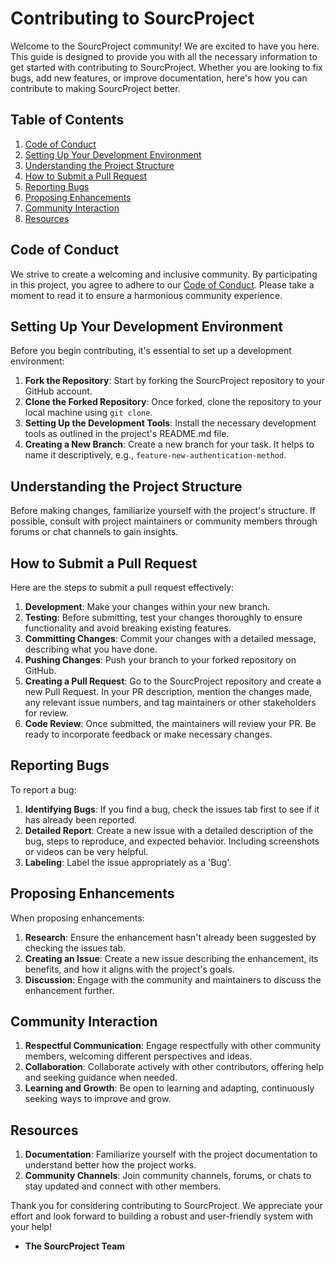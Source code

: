 # Contributing to SourcProject

Welcome to the SourcProject community! We are excited to have you here. This guide is designed to provide you with all the necessary information to get started with contributing to SourcProject. Whether you are looking to fix bugs, add new features, or improve documentation, here's how you can contribute to making SourcProject better.

## Table of Contents

1. [Code of Conduct](#code-of-conduct)
2. [Setting Up Your Development Environment](#setting-up-your-development-environment)
3. [Understanding the Project Structure](#understanding-the-project-structure)
4. [How to Submit a Pull Request](#how-to-submit-a-pull-request)
5. [Reporting Bugs](#reporting-bugs)
6. [Proposing Enhancements](#proposing-enhancements)
7. [Community Interaction](#community-interaction)
8. [Resources](#resources)

## Code of Conduct

We strive to create a welcoming and inclusive community. By participating in this project, you agree to adhere to our [Code of Conduct](CODE_OF_CONDUCT.md). Please take a moment to read it to ensure a harmonious community experience.

## Setting Up Your Development Environment

Before you begin contributing, it's essential to set up a development environment:

1. **Fork the Repository**: Start by forking the SourcProject repository to your GitHub account.
2. **Clone the Forked Repository**: Once forked, clone the repository to your local machine using `git clone`.
3. **Setting Up the Development Tools**: Install the necessary development tools as outlined in the project's README.md file.
4. **Creating a New Branch**: Create a new branch for your task. It helps to name it descriptively, e.g., `feature-new-authentication-method`.

## Understanding the Project Structure

Before making changes, familiarize yourself with the project's structure. If possible, consult with project maintainers or community members through forums or chat channels to gain insights.

## How to Submit a Pull Request

Here are the steps to submit a pull request effectively:

1. **Development**: Make your changes within your new branch.
2. **Testing**: Before submitting, test your changes thoroughly to ensure functionality and avoid breaking existing features.
3. **Committing Changes**: Commit your changes with a detailed message, describing what you have done.
4. **Pushing Changes**: Push your branch to your forked repository on GitHub.
5. **Creating a Pull Request**: Go to the SourcProject repository and create a new Pull Request. In your PR description, mention the changes made, any relevant issue numbers, and tag maintainers or other stakeholders for review.
6. **Code Review**: Once submitted, the maintainers will review your PR. Be ready to incorporate feedback or make necessary changes.

## Reporting Bugs

To report a bug:

1. **Identifying Bugs**: If you find a bug, check the issues tab first to see if it has already been reported.
2. **Detailed Report**: Create a new issue with a detailed description of the bug, steps to reproduce, and expected behavior. Including screenshots or videos can be very helpful.
3. **Labeling**: Label the issue appropriately as a 'Bug'.

## Proposing Enhancements

When proposing enhancements:

1. **Research**: Ensure the enhancement hasn't already been suggested by checking the issues tab.
2. **Creating an Issue**: Create a new issue describing the enhancement, its benefits, and how it aligns with the project's goals.
3. **Discussion**: Engage with the community and maintainers to discuss the enhancement further.

## Community Interaction

1. **Respectful Communication**: Engage respectfully with other community members, welcoming different perspectives and ideas.
2. **Collaboration**: Collaborate actively with other contributors, offering help and seeking guidance when needed.
3. **Learning and Growth**: Be open to learning and adapting, continuously seeking ways to improve and grow.

## Resources

1. **Documentation**: Familiarize yourself with the project documentation to understand better how the project works.
2. **Community Channels**: Join community channels, forums, or chats to stay updated and connect with other members.

Thank you for considering contributing to SourcProject. We appreciate your effort and look forward to building a robust and user-friendly system with your help!

- **The SourcProject Team**

